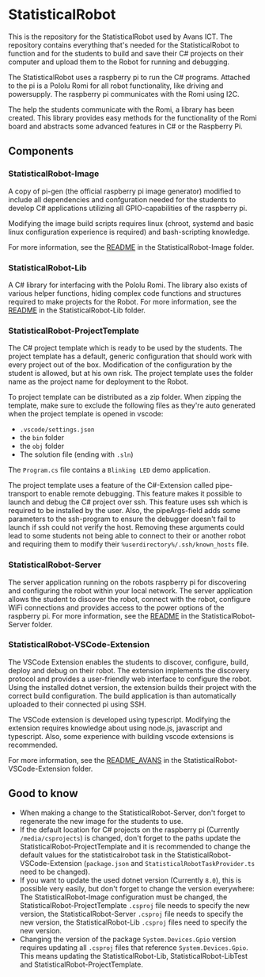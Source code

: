 # StatisticalRobot

This is the repository for the StatisticalRobot used by Avans ICT.
The repository contains everything that's needed for the StatisticalRobot to function and for the students to build and save their C# projects on their computer and upload them to the Robot for running and debugging.

The StatisticalRobot uses a raspberry pi to run the C# programs. Attached to the pi is a Pololu Romi for all robot functionality, like driving and powersupply. The raspberry pi communicates with the Romi using I2C.

The help the students communicate with the Romi, a library has been created. This library provides easy methods for the functionality of the Romi board and abstracts some advanced features in C# or the Raspberry Pi.

## Components

### StatisticalRobot-Image

A copy of pi-gen (the official raspberry pi image generator) modified to include all dependencies and confguration needed for the students to develop C# applications utilizing all GPIO-capabilities of the raspberry pi.

Modifying the image build scripts requires linux (chroot, systemd and basic linux configuration experience is required) and bash-scripting knowledge.

For more information, see the [README](./StatisticalRobot-Image/README.md) in the StatisticalRobot-Image folder.

### StatisticalRobot-Lib

A C# library for interfacing with the Pololu Romi. The library also exists of various helper functions, hiding complex code functions and structures required to make projects for the Robot.
For more information, see the [README](./StatisticalRobot-Lib/README.md) in the StatisticalRobot-Lib folder.

### StatisticalRobot-ProjectTemplate

The C# project template which is ready to be used by the students. The project template has a default, generic configuration that should work with every project out of the box. Modification of the configuration by the student is allowed, but at his own risk. The project template uses the folder name as the project name for deployment to the Robot.

To project template can be distributed as a zip folder. When zipping the template, make sure to exclude the following files as they're auto generated when the project template is opened in vscode:

- `.vscode/settings.json`
- the `bin` folder
- the `obj` folder
- The solution file (ending with `.sln`)

The `Program.cs` file contains a `Blinking LED` demo application.

The project template uses a feature of the C#-Extension called pipe-transport to enable remote debugging. This feature makes it possible to launch and debug the C# project over ssh. This feature uses ssh which is required to be installed by the user. Also, the pipeArgs-field adds some parameters to the ssh-program to ensure the debugger doesn't fail to launch if ssh could not verify the host. Removing these arguments could lead to some students not being able to connect to their or another robot and requiring them to modify their `%userdirectory%/.ssh/known_hosts` file.

### StatisticalRobot-Server

The server application running on the robots raspberry pi for discovering and configuring the robot within your local network. The server application allows the student to discover the robot, connect with the robot, configure WiFi connections and provides access to the power options of the raspberry pi.
For more information, see the [README](./StatisticalRobot-Server/README.md) in the StatisticalRobot-Server folder.

### StatisticalRobot-VSCode-Extension

The VSCode Extension enables the students to discover, configure, build, deploy and debug on their robot. The extension implements the discovery protocol and provides a user-friendly web interface to configure the robot. Using the installed dotnet version, the extension builds their project with the correct build configuration. The build application is than automatically uploaded to their connected pi using SSH.

The VSCode extension is developed using typescript. Modifying the extension requires knowledge about using node.js, javascript and typescript. Also, some experience with building vscode extensions is recommended.

For more information, see the [README_AVANS](./StatisticalRobot-Server/README_AVANS.md) in the StatisticalRobot-VSCode-Extension folder.

## Good to know

- When making a change to the StatisticalRobot-Server, don't forget to regenerate the new image for the students to use.
- If the default location for C# projects on the raspberry pi (Currently `/media/csprojects`) is changed, don't forget to the paths update the StatisticalRobot-ProjectTemplate and it is recommended to change the default values for the statisticalrobot task in the StatisticalRobot-VSCode-Extension (`package.json` and `StatisticalRobotTaskProvider.ts` need to be changed).
- If you want to update the used dotnet version (Currently `8.0`), this is possible very easily, but don't forget to change the version everywhere: The StatisticalRobot-Image configuration must be changed, the StatisticalRobot-ProjectTemplate `.csproj` file needs to specify the new version, the StatisticalRobot-Server `.csproj` file needs to specify the new version, the StatisticalRobot-Lib `.csproj` files need to specify the new version.
- Changing the version of the package `System.Devices.Gpio` version requires updating all `.csproj` files that reference `System.Devices.Gpio`. This means updating the StatisticalRobot-Lib, StatisticalRobot-LibTest and StatisticalRobot-ProjectTemplate.

